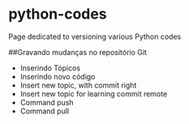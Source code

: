 # python-codes
Page dedicated to versioning various Python codes

##Gravando mudanças no repositório Git

* Inserindo Tópicos
* Inserindo novo código
* Insert new topic, with commit right
* Insert new topic for learning commit remote
* Command push
* Command pull

